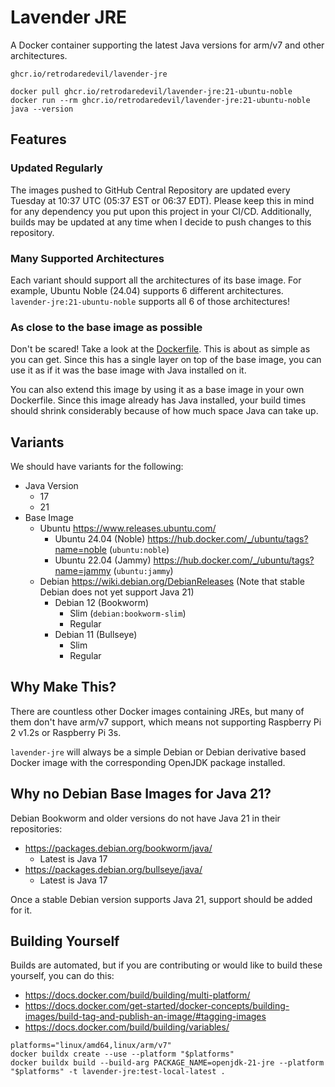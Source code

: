 # Lavender JRE

A Docker container supporting the latest Java versions for arm/v7 and other architectures.

``ghcr.io/retrodaredevil/lavender-jre``

```shell
docker pull ghcr.io/retrodaredevil/lavender-jre:21-ubuntu-noble
docker run --rm ghcr.io/retrodaredevil/lavender-jre:21-ubuntu-noble java --version
```

## Features

### Updated Regularly

The images pushed to GitHub Central Repository are updated every Tuesday at 10:37 UTC (05:37 EST or 06:37 EDT).
Please keep this in mind for any dependency you put upon this project in your CI/CD.
Additionally, builds may be updated at any time when I decide to push changes to this repository.

### Many Supported Architectures

Each variant should support all the architectures of its base image.
For example, Ubuntu Noble (24.04) supports 6 different architectures.
`lavender-jre:21-ubuntu-noble` supports all 6 of those architectures!

### As close to the base image as possible

Don't be scared! Take a look at the [Dockerfile](./Dockerfile).
This is about as simple as you can get.
Since this has a single layer on top of the base image, you can use it as if it was the base image with Java installed on it.

You can also extend this image by using it as a base image in your own Dockerfile.
Since this image already has Java installed, your build times should shrink considerably because of how much space Java can take up.


## Variants

We should have variants for the following:
* Java Version
  * 17
  * 21
* Base Image
  * Ubuntu https://www.releases.ubuntu.com/
    * Ubuntu 24.04 (Noble) https://hub.docker.com/_/ubuntu/tags?name=noble (`ubuntu:noble`)
    * Ubuntu 22.04 (Jammy) https://hub.docker.com/_/ubuntu/tags?name=jammy (`ubuntu:jammy`)
  * Debian https://wiki.debian.org/DebianReleases (Note that stable Debian does not yet support Java 21)
    * Debian 12 (Bookworm)
      * Slim (`debian:bookworm-slim`)
      * Regular
    * Debian 11 (Bullseye)
      * Slim
      * Regular

## Why Make This?

There are countless other Docker images containing JREs, but many of them don't have arm/v7 support, 
which means not supporting Raspberry Pi 2 v1.2s or Raspberry Pi 3s.

`lavender-jre` will always be a simple Debian or Debian derivative based Docker image with the corresponding OpenJDK package installed.

## Why no Debian Base Images for Java 21?

Debian Bookworm and older versions do not have Java 21 in their repositories:
* https://packages.debian.org/bookworm/java/
  * Latest is Java 17
* https://packages.debian.org/bullseye/java/
  * Latest is Java 17

Once a stable Debian version supports Java 21, support should be added for it.

## Building Yourself

Builds are automated, but if you are contributing or would like to build these yourself, you can do this:

* https://docs.docker.com/build/building/multi-platform/
* https://docs.docker.com/get-started/docker-concepts/building-images/build-tag-and-publish-an-image/#tagging-images
* https://docs.docker.com/build/building/variables/

```shell
platforms="linux/amd64,linux/arm/v7"
docker buildx create --use --platform "$platforms"
docker buildx build --build-arg PACKAGE_NAME=openjdk-21-jre --platform "$platforms" -t lavender-jre:test-local-latest .
```

